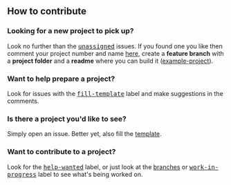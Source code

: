## How to contribute

### Looking for a new project to pick up?  
Look no further than the <kbd>[unassigned](https://github.com/teamforus/proofs-of-concept/issues?utf8=✓&q=is%3Aopen%20is%3Aissue%20label%3Aunassigned%20)</kbd> issues. If you found one you like then comment your project number and name [here](https://github.com/teamforus/proofs-of-concept/issues/51), create a **feature branch** with a **project folder** and a **readme** where you can build it ([example-project](https://github.com/teamforus/proofs-of-concept/tree/poc0-example/poc0-example)).

### Want to help prepare a project?  
Look for issues with the <kbd>[fill-template](https://github.com/teamforus/proofs-of-concept/issues?q=is%3Aopen+is%3Aissue+label%3Afill-template)</kbd> label and make suggestions in the comments. 

### Is there a project you'd like to see?  
Simply open an issue. Better yet, also fill the [template](https://github.com/teamforus/proofs-of-concept/blob/develop/template.md).

### Want to contribute to a project?
Look for the <kbd>[help-wanted](https://github.com/teamforus/proofs-of-concept/issues?q=is%3Aopen+is%3Aissue+label%3A%22help+wanted%22)</kbd> label, or just look at the [branches](https://github.com/teamforus/proofs-of-concept/branches) or <kbd>[work-in-progress](https://github.com/teamforus/proofs-of-concept/issues?q=is%3Aopen+is%3Aissue+label%3Awork-in-progress)</kbd> label to see what's being worked on.
